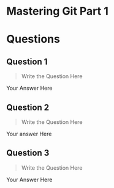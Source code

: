 # Mastering Git Part 1
# Questions

## Question 1 

 > Write the Question Here

Your Answer Here

	
## Question 2 

> Write the Question Here

Your answer Here
	
## Question 3

> Write the Question Here

Your Answer Here


